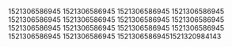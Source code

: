 1521306586945
1521306586945
1521306586945
1521306586945
1521306586945
1521306586945
1521306586945
1521306586945
1521306586945
1521306586945
1521306586945
1521306586945
1521306586945
1521306586945
15213065869451521320984143